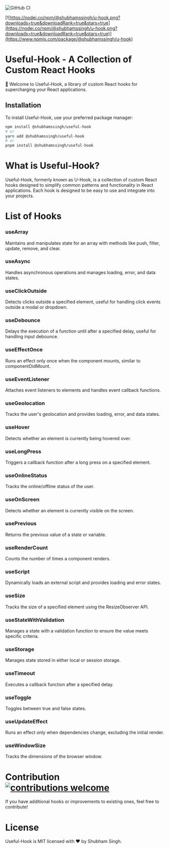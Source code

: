 ![GitHub CI](https://github.com/dwyl/auth_plug/actions/workflows/ci.yml/badge.svg)

[![https://nodei.co/npm/@shubhamssingh/u-hook.png?downloads=true&downloadRank=true&stars=true](https://nodei.co/npm/@shubhamssingh/u-hook.png?downloads=true&downloadRank=true&stars=true)](https://www.npmjs.com/package/@shubhamssingh/u-hook)

# Useful-Hook - A Collection of Custom React Hooks

🚀 Welcome to Useful-Hook, a library of custom React hooks for supercharging your React applications.

## Installation

To install Useful-Hook, use your preferred package manager:

```bash
npm install @shubhamssingh/useful-hook
# or
yarn add @shubhamssingh/useful-hook
# or
pnpm install @shubhamssingh/useful-hook
```

# What is Useful-Hook?

Useful-Hook, formerly known as U-Hook, is a collection of custom React hooks designed to simplify common patterns and functionality in React applications. Each hook is designed to be easy to use and integrate into your projects.

# List of Hooks

### useArray

Maintains and manipulates state for an array with methods like push, filter, update, remove, and clear.

### useAsync

Handles asynchronous operations and manages loading, error, and data states.

### useClickOutside

Detects clicks outside a specified element, useful for handling click events outside a modal or dropdown.

### useDebounce

Delays the execution of a function until after a specified delay, useful for handling input debounce.

### useEffectOnce

Runs an effect only once when the component mounts, similar to componentDidMount.

### useEventListener

Attaches event listeners to elements and handles event callback functions.

### useGeolocation

Tracks the user's geolocation and provides loading, error, and data states.

### useHover

Detects whether an element is currently being hovered over.

### useLongPress

Triggers a callback function after a long press on a specified element.

### useOnlineStatus

Tracks the online/offline status of the user.

### useOnScreen

Detects whether an element is currently visible on the screen.

### usePrevious

Returns the previous value of a state or variable.

### useRenderCount

Counts the number of times a component renders.

### useScript

Dynamically loads an external script and provides loading and error states.

### useSize

Tracks the size of a specified element using the ResizeObserver API.

### useStateWithValidation

Manages a state with a validation function to ensure the value meets specific criteria.

### useStorage

Manages state stored in either local or session storage.

### useTimeout

Executes a callback function after a specified delay.

### useToggle

Toggles between true and false states.

### useUpdateEffect

Runs an effect only when dependencies change, excluding the initial render.

### useWindowSize

Tracks the dimensions of the browser window.

# Contribution [![contributions welcome](https://img.shields.io/badge/contributions-welcome-brightgreen.svg?style=flat)](https://github.com/dwyl/esta/issues)

If you have additional hooks or improvements to existing ones, feel free to contribute!

# License

Useful-Hook is MIT licensed with ❤️ by Shubham Singh.
